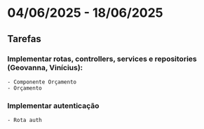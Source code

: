 # 04/06/2025 - 18/06/2025

## Tarefas

### Implementar rotas, controllers, services e repositories (Geovanna, Vinícius):
    - Componente Orçamento
    - Orçamento

### Implementar autenticação
    - Rota auth
